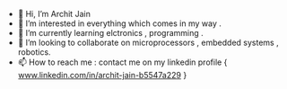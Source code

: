 - 👋 Hi, I’m Archit Jain
- 👀 I’m interested in everything which comes in my way .
- 🌱 I’m currently learning elctronics , programming .
- 💞️ I’m looking to collaborate on microprocessors , embedded systems , robotics.
- 📫 How to reach me : contact me on my linkedin profile { www.linkedin.com/in/archit-jain-b5547a229 }

<!---
archjain123/archjain123 is a ✨ special ✨ repository because its `README.md` (this file) appears on your GitHub profile.
You can click the Preview link to take a look at your changes.
--->
